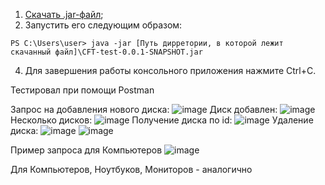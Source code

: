 
1. [Скачать .jar-файл](https://github.com/Zertalian1/CFT-test-task/raw/master/target/CFT-test-0.0.1-SNAPSHOT.jar);
2. Запустить его следующим образом:


````
PS C:\Users\user> java -jar [Путь дирретории, в которой лежит скачанный файл]\CFT-test-0.0.1-SNAPSHOT.jar
````

4. Для завершения работы консольного приложения нажмите Ctrl+C.

Тестировал при помощи Postman

Запрос на добавления нового диска:
![image](https://user-images.githubusercontent.com/91644941/221107438-ddd4c5e6-722b-4728-aed0-4069c7af436c.png)
Диск добавлен:
![image](https://user-images.githubusercontent.com/91644941/221107531-041aa40b-ce69-45d4-9693-163c8b2cfd4c.png)
Несколько дисков:
![image](https://user-images.githubusercontent.com/91644941/221108551-1826d4da-740a-4514-ab52-d5871cca3c58.png)
Получение диска по id:
![image](https://user-images.githubusercontent.com/91644941/221108483-bc683aec-98dc-4e7f-a5a2-4bd5c2853451.png)
Удаление диска:
![image](https://user-images.githubusercontent.com/91644941/221108666-df12fa06-2ead-41ea-9fdc-a2ed8657bf81.png)
![image](https://user-images.githubusercontent.com/91644941/221108781-2abc57db-6ba3-45c1-a1c5-2d910e47836c.png)

Пример запроса для Компьютеров
![image](https://user-images.githubusercontent.com/91644941/221109256-db82d2c9-7827-4daa-b0d4-a0b816d5c413.png)


Для Компьютеров, Ноутбуков, Мониторов - аналогично
